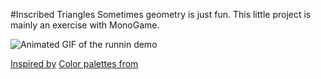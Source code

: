 #Inscribed Triangles
Sometimes geometry is just fun.  This little project is mainly an exercise with MonoGame.

![Animated GIF of the runnin demo](http://i.imgur.com/r6R6WYs.gif)

[Inspired by](http://www.cut-the-knot.org/do_you_know/Buratino7.shtml)
[Color palettes from](http://paletton.com/)